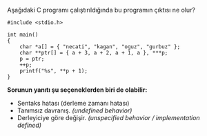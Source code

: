 Aşağıdaki C programı çalıştırıldığında bu programın çıktısı ne olur?

```
#include <stdio.h>

int main()
{
	char *a[] = { "necati", "kagan", "oguz", "gurbuz" };
	char **ptr[] = { a + 3, a + 2, a + 1, a }, ***p;
	p = ptr;
	++p;
	printf("%s", **p + 1);
}
```


__Sorunun yanıtı şu seçeneklerden biri de olabilir:__</br>
+ Sentaks hatası (derleme zamanı hatası)
+ Tanımsız davranış. _(undefined behavior)_
+ Derleyiciye göre değişir. _(unspecified behavior / implementation defined)_
